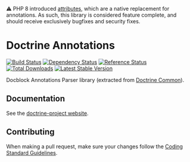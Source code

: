 ⚠️ PHP 8 introduced
[attributes](https://www.php.net/manual/en/language.attributes.overview.php),
which are a native replacement for annotations. As such, this library is
considered feature complete, and should receive exclusively bugfixes and
security fixes.

# Doctrine Annotations

[![Build Status](https://github.com/doctrine/annotations/workflows/Continuous%20Integration/badge.svg?label=build)](https://github.com/doctrine/persistence/actions)
[![Dependency Status](https://www.versioneye.com/package/php--doctrine--annotations/badge.png)](https://www.versioneye.com/package/php--doctrine--annotations)
[![Reference Status](https://www.versioneye.com/php/doctrine:annotations/reference_badge.svg)](https://www.versioneye.com/php/doctrine:annotations/references)
[![Total Downloads](https://poser.pugx.org/doctrine/annotations/downloads.png)](https://packagist.org/packages/doctrine/annotations)
[![Latest Stable Version](https://img.shields.io/packagist/v/doctrine/annotations.svg?label=stable)](https://packagist.org/packages/doctrine/annotations)

Docblock Annotations Parser library (extracted from [Doctrine Common](https://github.com/doctrine/common)).

## Documentation

See the [doctrine-project website](https://www.doctrine-project.org/projects/doctrine-annotations/en/latest/index.html).

## Contributing

When making a pull request, make sure your changes follow the
[Coding Standard Guidelines](https://www.doctrine-project.org/projects/doctrine-coding-standard/en/current/reference/index.html#introduction).
